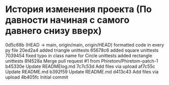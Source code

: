 # История изменения проекта (По давности начиная с самого давнего снизу вверх)

0d5c68b (HEAD -> main, origin/main, origin/HEAD) formatted code in every py file
20ed2a4 added triangle unittests
65678c6 added square unittests
7039454 fixed typo in class name for Circle unittests added rectangle unittests
8f4528a Merge pull request #1 from Phiretom/Phiretom-patch-1
b45330e Update READMElog.md
7c7c53d Add files via upload
af7c55c Update README.md
b392f59 Update README.md
d413c43 Add files via upload
4b405fc Initial commit
